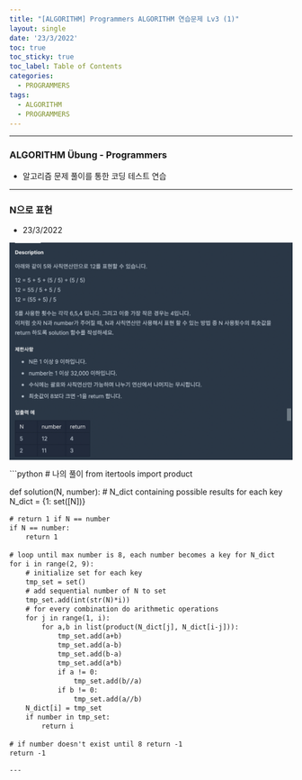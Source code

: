 ```yaml
---
title: "[ALGORITHM] Programmers ALGORITHM 연습문제 Lv3 (1)"
layout: single
date: '23/3/2022'
toc: true
toc_sticky: true
toc_label: Table of Contents
categories:
  - PROGRAMMERS
tags:
  - ALGORITHM
  - PROGRAMMERS
---
```


---
### ALGORITHM Übung - Programmers
* 알고리즘 문제 풀이를 통한 코딩 테스트 연습

---

### N으로 표현
* 23/3/2022
<p align="center">
    <img src="/img/backend/algorithm/coding_test/coding_test77.png" align="center">
</p>
```python
# 나의 풀이
from itertools import product

def solution(N, number):
    # N_dict containing possible results for each key
    N_dict = {1: set([N])}

    # return 1 if N == number
    if N == number:
        return 1
    
    # loop until max number is 8, each number becomes a key for N_dict
    for i in range(2, 9):
        # initialize set for each key
        tmp_set = set()
        # add sequential number of N to set
        tmp_set.add(int(str(N)*i))
        # for every combination do arithmetic operations
        for j in range(1, i):
            for a,b in list(product(N_dict[j], N_dict[i-j])):
                tmp_set.add(a+b)
                tmp_set.add(a-b)
                tmp_set.add(b-a)
                tmp_set.add(a*b)
                if a != 0:
                    tmp_set.add(b//a)
                if b != 0:
                    tmp_set.add(a//b)
        N_dict[i] = tmp_set
        if number in tmp_set:
            return i

    # if number doesn't exist until 8 return -1
    return -1
```
---
